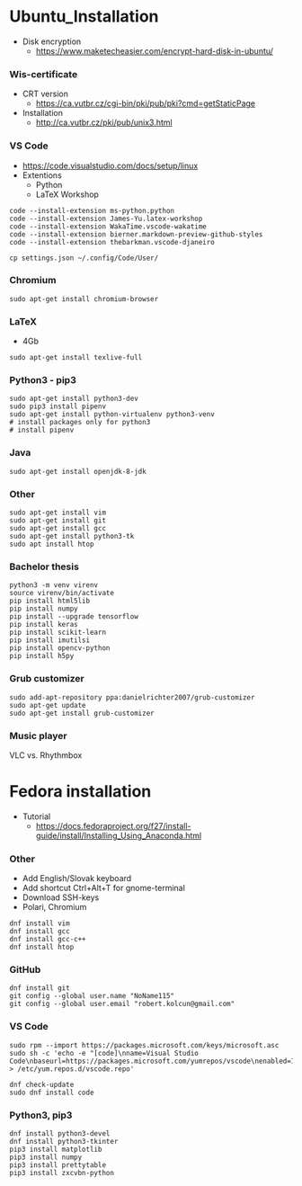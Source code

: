 # Ubuntu_Installation
* Disk encryption
	* https://www.maketecheasier.com/encrypt-hard-disk-in-ubuntu/

### Wis-certificate
* CRT version
	* https://ca.vutbr.cz/cgi-bin/pki/pub/pki?cmd=getStaticPage
* Installation
	* http://ca.vutbr.cz/pki/pub/unix3.html

### VS Code
* https://code.visualstudio.com/docs/setup/linux
* Extentions
	* Python
	* LaTeX Workshop
```
code --install-extension ms-python.python
code --install-extension James-Yu.latex-workshop
code --install-extension WakaTime.vscode-wakatime
code --install-extension bierner.markdown-preview-github-styles
code --install-extension thebarkman.vscode-djaneiro

cp settings.json ~/.config/Code/User/
```

### Chromium
```
sudo apt-get install chromium-browser
```

### LaTeX
* 4Gb
```
sudo apt-get install texlive-full
```

### Python3 - pip3
```
sudo apt-get install python3-dev
sudo pip3 install pipenv
sudo apt-get install python-virtualenv python3-venv
# install packages only for python3
# install pipenv
```

### Java
```
sudo apt-get install openjdk-8-jdk
```

### Other
```
sudo apt-get install vim
sudo apt-get install git
sudo apt-get install gcc
sudo apt-get install python3-tk
sudo apt install htop
```

### Bachelor thesis
```
python3 -m venv virenv
source virenv/bin/activate
pip install html5lib
pip install numpy
pip install --upgrade tensorflow
pip install keras
pip install scikit-learn
pip install imutilsi
pip install opencv-python
pip install h5py
```

### Grub customizer
```
sudo add-apt-repository ppa:danielrichter2007/grub-customizer
sudo apt-get update
sudo apt-get install grub-customizer
```

### Music player
VLC vs. Rhythmbox



# Fedora installation
* Tutorial
	* https://docs.fedoraproject.org/f27/install-guide/install/Installing_Using_Anaconda.html

### Other
* Add English/Slovak keyboard
* Add shortcut Ctrl+Alt+T for gnome-terminal
* Download SSH-keys
* Polari, Chromium
```
dnf install vim
dnf install gcc
dnf install gcc-c++
dnf install htop
```

### GitHub
```
dnf install git
git config --global user.name "NoName115"
git config --global user.email "robert.kolcun@gmail.com"
```

### VS Code
```
sudo rpm --import https://packages.microsoft.com/keys/microsoft.asc
sudo sh -c 'echo -e "[code]\nname=Visual Studio Code\nbaseurl=https://packages.microsoft.com/yumrepos/vscode\nenabled=1\ngpgcheck=1\ngpgkey=https://packages.microsoft.com/keys/microsoft.asc" > /etc/yum.repos.d/vscode.repo'

dnf check-update
sudo dnf install code
```

### Python3, pip3
```
dnf install python3-devel
dnf install python3-tkinter
pip3 install matplotlib
pip3 install numpy
pip3 install prettytable
pip3 install zxcvbn-python
```
